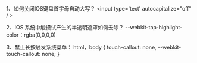 1、如何关闭IOS键盘首字母自动大写？
    <input type='text' autocapitalize="off" / >

2、IOS 系统中触摸试产生的半透明遮罩如何去除？
    --webkit-tap-highlight-color：rgba(0,0,0,0)

3、禁止长按触发系统菜单：
    html，body {
        touch-callout: none,
        --webkit-touch-callout: none;
    }